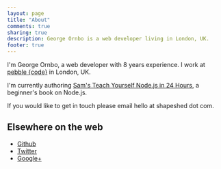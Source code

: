 ```yaml
---
layout: page
title: "About"
comments: true
sharing: true
description: George Ornbo is a web developer living in London, UK.
footer: true
---
```

I'm George Ornbo, a web developer with 8 years experience. I work at [pebble {code}][1] in London, UK.

I'm currently authoring [Sam's Teach Yourself Node.js in 24 Hours][4], a beginner's book on Node.js.

If you would like to get in touch please email hello at shapeshed dot com.

## Elsewhere on the web

* [Github][2]
* [Twitter][3]
* [Google+][5]

[1]: http://pebblecode.com
[2]: https://github.com/shapeshed
[3]: http://twitter.com/shapeshed
[4]: http://nodejsbook.io
[5]: https://plus.google.com/u/0/112147367550950112369?rel=author
